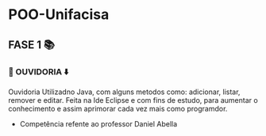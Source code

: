 # POO-Unifacisa

##  FASE 1 📚


### 📄 OUVIDORIA ⬇️

Ouvidoria Utilizadno Java, com alguns metodos como: adicionar, listar, remover e editar. Feita na Ide Eclipse e com fins de estudo, para aumentar o conhecimento e assim aprimorar cada vez mais como programdor.

- Competência refente ao professor Daniel Abella 

